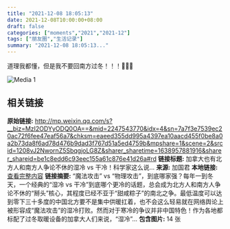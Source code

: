 ```yaml
---
title: "2021-12-08 18:05:13"
date: 2021-12-08T10:00:00+08:00
draft: false
categories: ["moments","2021","2021-12"]
tags: ["朋友圈","生活记录"]
summary: "2021-12-08 18:05:13..."
---
```


道理我都懂，但是我不要回南方过冬！！！🥲🥲🥲

![Media 1](/Moments/photos/2021-12-08/202112081805130.jpg)

## 相关链接

**原始链接:** http://mp.weixin.qq.com/s?__biz=MzI2ODYyODQ0OA==&mid=2247543770&idx=4&sn=7a7f3e7539ec20ac72f6fee47eaf56a7&chksm=eaeed355dd995a4397ea10aacd455f0be8a0a2b73da8f6ad78d476b9dad3f767d51a5ed4759b&mpshare=1&scene=2&srcid=1208vJ2NwornZ5SbqgjoLG8Z&sharer_sharetime=1638957881916&sharer_shareid=be1c8edd6c93eec155a61c876e41d26a#rd
**链接标题:** 加拿大也有北方人和南方人争论不休的湿冷 vs 干冷！科学家这么说...
**来源:** 加国君
**本地链接:** [查看完整内容](/link_content/2021/12/2021-12-08/link_content/)
**链接摘要:** “魔法攻击” vs “物理攻击”，到底哪家强？每年一到冬天，一个经典的“湿冷 vs 干冷”到底哪个更冷的话题，总会成为北方人和南方人争论不休的“掰头”核心，其程度已经不亚于“甜咸粽子”的南北之争。最低温度可以达到零下三十多度的中国北方要不是集中供暖扛着，也不会这么轻易就在网络舆论上被形容成“魔法攻击”的湿冷打败。然而对于寒冷的争议并非中国特色！作为各地都标配了过冬取暖设备的加拿大人们来说，“湿冷”...
**包含图片:** 14 张

